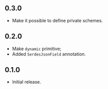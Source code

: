 ## 0.3.0

* Make it possible to define private schemes.

## 0.2.0

* Make `dynamic` primitive;
* Added `SerdesJsonField` annotation.

## 0.1.0

* Initial release.
